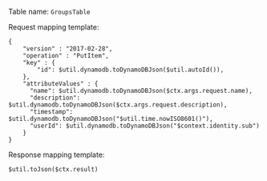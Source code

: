 Table name: `GroupsTable`

Request mapping template:

```
{
    "version" : "2017-02-28",
    "operation" : "PutItem",
    "key" : {
        "id": $util.dynamodb.toDynamoDBJson($util.autoId()),
    },
    "attributeValues" : {
      "name": $util.dynamodb.toDynamoDBJson($ctx.args.request.name),
      "description": $util.dynamodb.toDynamoDBJson($ctx.args.request.description),
      "timestamp": $util.dynamodb.toDynamoDBJson("$util.time.nowISO8601()"),
      "userId": $util.dynamodb.toDynamoDBJson("$context.identity.sub")
    }
}
```

Response mapping template:

```
$util.toJson($ctx.result)
```
